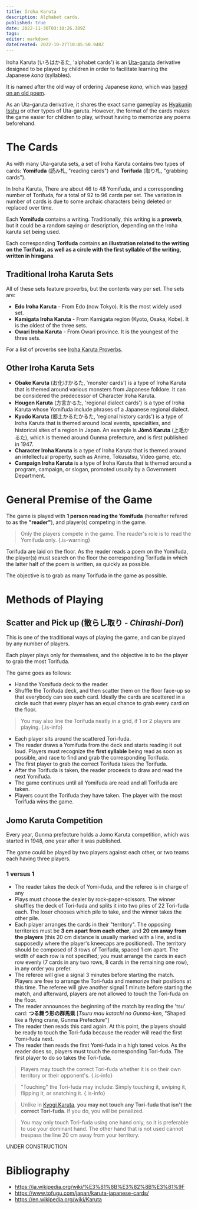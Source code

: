 ```yaml
---
title: Iroha Karuta
description: Alphabet cards.
published: true
date: 2022-11-30T03:10:26.389Z
tags: 
editor: markdown
dateCreated: 2022-10-27T10:45:50.940Z
---
```


Iroha Karuta (いろはかるた, 'alphabet cards') is an [Uta-garuta](/en/uta-garuta) derivative designed to be played by children in order to facilitate learning the Japanese *kana* (syllables).

It is named after the old way of ordering Japanese *kana*, which was [based on an old poem](https://en.wikipedia.org/wiki/Iroha).

As an Uta-garuta derivative, it shares the exact same gameplay as [Hyakunin Isshu](/en/uta-garuta/ogura-hyakunin-isshu) or other types of Uta-garuta. However, the format of the cards makes the game easier for children to play, without having to memorize any poems beforehand.

# The Cards
As with many Uta-garuta sets, a set of Iroha Karuta contains two types of cards: **Yomifuda** (読み札, "reading cards") and **Torifuda** (取り札, "grabbing cards").

In Iroha Karuta, There are about 46 to 48 Yomifuda, and a corresponding number of Torifuda, for a total of 92 to 96 cards per set. The variation in number of cards is due to some archaic characters being deleted or replaced over time.

Each **Yomifuda** contains a writing. Traditionally, this writing is a **proverb**, but it could be a random saying or description, depending on the Iroha karuta set being used.

Each corresponding **Torifuda** contains **an illustration related to the writing on the Torifuda, as well as a circle with the first syllable of the writing, written in hiragana**.

## Traditional Iroha Karuta Sets
All of these sets feature proverbs, but the contents vary per set. The sets are:
- **Edo Iroha Karuta** - From Edo (now Tokyo). It is the most widely used set.
- **Kamigata Iroha Karuta** - From Kamigata region (Kyoto, Osaka, Kobe). It is the oldest of the three sets.
- **Owari Iroha Karuta** - From Owari province. It is the youngest of the three sets.

For a list of proverbs see [Iroha Karuta Proverbs](/en/iroha/proverbs).

## Other Iroha Karuta Sets
- **Obake Karuta** (お化けかるた, 'monster cards') is a type of Iroha Karuta that is themed around various monsters from Japanese folklore. It can be considered the predecessor of Character Iroha Karuta.
- **Hougen Karuta** (方言かるた, 'regional dialect cards') is a type of Iroha Karuta whose Yomifuda include phrases of a Japanese regional dialect.
- **Kyodo Karuta** (郷土かるたかるた, 'regional history cards') is a type of Iroha Karuta that is themed around local events, specialties, and historical sites of a region in Japan. An example is **Jōmō Karuta** (上毛かるた), which is themed around Gunma prefecture, and is first published in 1947.
- **Character Iroha Karuta** is a type of Iroha Karuta that is themed around an intellectual property, such as Anime, Tokusatsu, Video game, etc.
- **Campaign Iroha Karuta** is a type of Iroha Karuta that is themed around a program, campaign, or slogan, promoted usually by a Government Department.

# General Premise of the Game
The game is played with **1 person reading the Yomifuda** (hereafter refered to as the **"reader"**), and player(s) competing in the game. 

> Only the players compete in the game. The reader's role is to read the Yomifuda only.
{.is-warning}

Torifuda are laid on the floor. As the reader reads a poem on the Yomifuda, the player(s) must search on the floor the corresponding Torifuda in which the latter half of the poem is written, as quickly as possible.

The objective is to grab as many Torifuda in the game as possible.



# Methods of Playing
## Scatter and Pick up (散らし取り - *Chirashi-Dori*)
This is one of the traditional ways of playing the game, and can be played by any number of players.

Each player plays only for themselves, and the objective is to be the player to grab the most Torifuda.

The game goes as follows:
- Hand the Yomifuda deck to the reader.
- Shuffle the Torifuda deck, and then scatter them on the floor face-up so that everybody can see each card. Ideally the cards are scattered in a circle such that every player has an equal chance to grab every card on the floor.

> You may also line the Torifuda neatly in a grid, if 1 or 2 players are playing.
{.is-info}

- Each player sits around the scattered Tori-fuda.
- The reader draws a Yomifuda from the deck and starts reading it out loud. Players must recognize the **first syllable** being read as soon as possible, and race to find and grab the corresponding Torifuda.
- The first player to grab the correct Torifuda takes the Torifuda.
- After the Torifuda is taken, the reader proceeds to draw and read the next Yomifuda.
- The game continues until all Yomifuda are read and all Torifuda are taken. 
- Players count the Torifuda they have taken. The player with the most Torifuda wins the game.

## Jomo Karuta Competition
Every year, Gunma prefecture holds a Jomo Karuta competition, which was started in 1948, one year after it was published.

The game could be played by two players against each other, or two teams each having three players.

### 1 versus 1
- The reader takes the deck of Yomi-fuda, and the referee is in charge of any 
- Plays must choose the dealer by rock-paper-scissors. The winner shuffles the deck of Tori-fuda and splits it into two piles of 22 Tori-fuda each. The loser chooses which pile to take, and the winner takes the other pile.
- Each player arranges the cards in their "territory". The opposing territories must be **3 cm apart from each other**, and **20 cm away from the players** (this 20 cm distance is usually marked with a line, and is supposedly where the player's kneecaps are positioned). The territory should be composed of 3 rows of Torifuda, spaced 1 cm apart. The width of each row is not specified; you must arrange the cards in each row evenly (7 cards in any two rows, 8 cards in the remaining one row), in any order you prefer.
- The referee will give a signal 3 minutes before starting the match. Players are free to arrange the Tori-fuda and memorize their positions at this time. The referee will give another signal 1 minute before starting the match, and afterward, players are not allowed to touch the Tori-fuda on the floor.
- The reader announces the beginning of the match by reading the 'tsu' card:
**つる舞う形の群馬県**
[*Tsuru mau katachi no Gunma-ken*, "Shaped like a flying crane, Gunma Prefecture"]
- The reader then reads this card again. At this point, the players should be ready to touch the Tori-fuda because the reader will read the first Yomi-fuda next.
- The reader then reads the first Yomi-fuda in a high toned voice. As the reader does so, players must touch the corresponding Tori-fuda. The first player to do so takes the Tori-fuda.

> Players may touch the correct Tori-fuda whether it is on their own territory or their opponent's.
{.is-info}

> "Touching" the Tori-fuda may include: Simply touching it, swiping it, flipping it, or snatching it.
{.is-info}

> Unlike in [Kyogi Karuta](/en/uta-garuta/ogura-hyakunin-isshu/competitive-karuta), **you may not touch any Tori-fuda that isn't the correct Tori-fuda**. If you do, you will be penalized.

> You may only touch Tori-fuda using one hand only, so it is preferable to use your dominant hand. The other hand that is not used cannot trespass the line 20 cm away from your territory.

UNDER CONSTRUCTION

# Bibliography
- https://ja.wikipedia.org/wiki/%E3%81%8B%E3%82%8B%E3%81%9F
- https://www.tofugu.com/japan/karuta-japanese-cards/
- https://en.wikipedia.org/wiki/Karuta